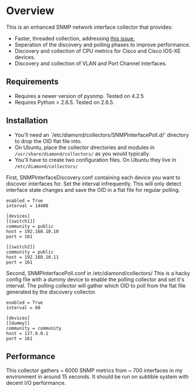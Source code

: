 # Overview

This is an enhanced SNMP network interface collector that provides:

* Faster, threaded collection, addressing [this issue.](https://github.com/BrightcoveOS/Diamond/issues/263)
* Seperation of the discovery and polling phases to improve performance.
* Discovery and collection of CPU metrics for Cisco and Cisco IOS-XE devices.
* Discovery and collection of VLAN and Port Channel interfaces.

## Requirements

* Requires a newer version of pysnmp. Tested on 4.2.5
* Requires Python > 2.6.5. Tested on 2.6.5.

## Installation

* You'll need an `/etc/diamond/collectors/SNMPInterfacePoll.d/' directory to drop the OID flat file into.
* On Ubuntu, place the collector directories and modules in `/usr/share/diamond/collectors/` as you would typically. 
* You'll have to create two configuration files. On Ubuntu they live in `/etc/diamond/collectors/` 

First, SNMPInterfaceDiscovery.conf containing each device you want to discover interfaces for.
Set the interval infrequently. This will only detect interface state changes and save the OID 
in a flat file for regular polling. 
```
enabled = True
interval = 14400

[devices]
[[switch1]]
community = public
host = 192.168.10.10
port = 161

[[switch2]]
community = public
host = 192.168.10.11
port = 161 
```
Second, SNMPInterfacePoll.conf in /etc/diamond/collectors/
This is a hacky config file with a dummy device to enable the polling collector and
set it's interval. The polling collector will gather which OID to poll from the 
flat file generated by the discovery collector.
```
enabled = True
interval = 60

[devices]
[[dummy]]
community = community
host = 127.0.0.1
port = 161
```

## Performance

This collector gathers ~ 6000 SNMP metrics from ~ 700 interfaces in my environment in around 15 seconds. It should be run on subtible system with
decent I/O performance. 
